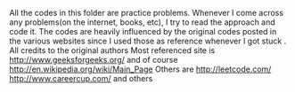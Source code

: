 All the codes in this folder are practice problems.
Whenever I come across any problems(on the internet, books, etc), I try to read the approach and code it.
The codes are heavily influenced by the original codes posted in the various websites since I used those as reference whenever I got stuck . All credits to the original authors
Most referenced site is http://www.geeksforgeeks.org/ and of course http://en.wikipedia.org/wiki/Main_Page
Others are http://leetcode.com/ http://www.careercup.com/ and others
